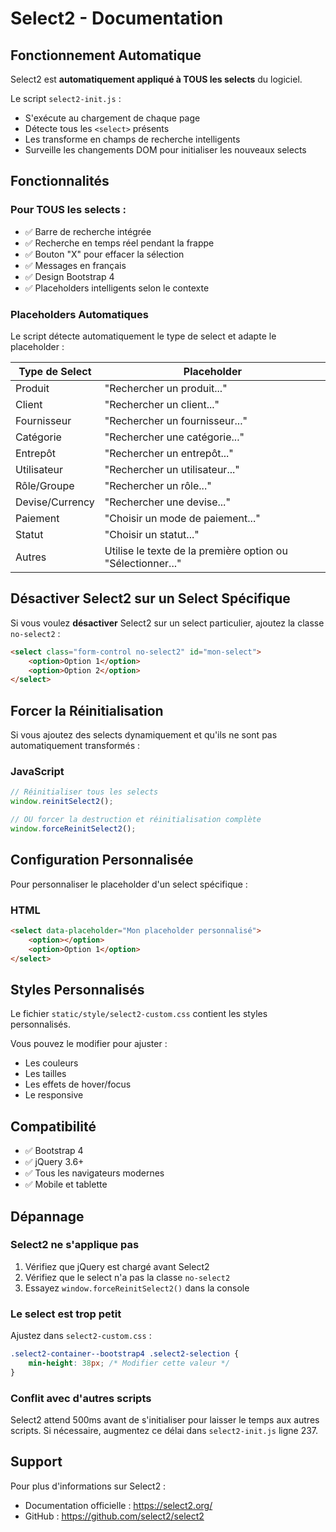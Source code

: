 # Select2 - Documentation

## Fonctionnement Automatique

Select2 est **automatiquement appliqué à TOUS les selects** du logiciel.

Le script `select2-init.js` :
- S'exécute au chargement de chaque page
- Détecte tous les `<select>` présents
- Les transforme en champs de recherche intelligents
- Surveille les changements DOM pour initialiser les nouveaux selects

## Fonctionnalités

### Pour TOUS les selects :
- ✅ Barre de recherche intégrée
- ✅ Recherche en temps réel pendant la frappe
- ✅ Bouton "X" pour effacer la sélection
- ✅ Messages en français
- ✅ Design Bootstrap 4
- ✅ Placeholders intelligents selon le contexte

### Placeholders Automatiques

Le script détecte automatiquement le type de select et adapte le placeholder :

| Type de Select | Placeholder |
|----------------|-------------|
| Produit | "Rechercher un produit..." |
| Client | "Rechercher un client..." |
| Fournisseur | "Rechercher un fournisseur..." |
| Catégorie | "Rechercher une catégorie..." |
| Entrepôt | "Rechercher un entrepôt..." |
| Utilisateur | "Rechercher un utilisateur..." |
| Rôle/Groupe | "Rechercher un rôle..." |
| Devise/Currency | "Rechercher une devise..." |
| Paiement | "Choisir un mode de paiement..." |
| Statut | "Choisir un statut..." |
| Autres | Utilise le texte de la première option ou "Sélectionner..." |

## Désactiver Select2 sur un Select Spécifique

Si vous voulez **désactiver** Select2 sur un select particulier, ajoutez la classe `no-select2` :

```html
<select class="form-control no-select2" id="mon-select">
    <option>Option 1</option>
    <option>Option 2</option>
</select>
```

## Forcer la Réinitialisation

Si vous ajoutez des selects dynamiquement et qu'ils ne sont pas automatiquement transformés :

### JavaScript
```javascript
// Réinitialiser tous les selects
window.reinitSelect2();

// OU forcer la destruction et réinitialisation complète
window.forceReinitSelect2();
```

## Configuration Personnalisée

Pour personnaliser le placeholder d'un select spécifique :

### HTML
```html
<select data-placeholder="Mon placeholder personnalisé">
    <option></option>
    <option>Option 1</option>
</select>
```

## Styles Personnalisés

Le fichier `static/style/select2-custom.css` contient les styles personnalisés.

Vous pouvez le modifier pour ajuster :
- Les couleurs
- Les tailles
- Les effets de hover/focus
- Le responsive

## Compatibilité

- ✅ Bootstrap 4
- ✅ jQuery 3.6+
- ✅ Tous les navigateurs modernes
- ✅ Mobile et tablette

## Dépannage

### Select2 ne s'applique pas
1. Vérifiez que jQuery est chargé avant Select2
2. Vérifiez que le select n'a pas la classe `no-select2`
3. Essayez `window.forceReinitSelect2()` dans la console

### Le select est trop petit
Ajustez dans `select2-custom.css` :
```css
.select2-container--bootstrap4 .select2-selection {
    min-height: 38px; /* Modifier cette valeur */
}
```

### Conflit avec d'autres scripts
Select2 attend 500ms avant de s'initialiser pour laisser le temps aux autres scripts.
Si nécessaire, augmentez ce délai dans `select2-init.js` ligne 237.

## Support

Pour plus d'informations sur Select2 :
- Documentation officielle : https://select2.org/
- GitHub : https://github.com/select2/select2
